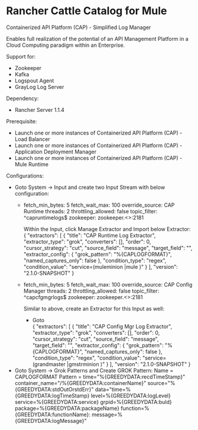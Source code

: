 # Rancher Cattle Catalog for Mule


Containerized API Platform (CAP) - Simplified Log Manager

Enables full realization of the potential of an API Management Platform in a Cloud Computing paradigm within an Enterprise.

Support for:
 * Zookeeper
 * Kafka
 * Logspout Agent
 * GrayLog Log Server

Dependency: 
 * Rancher Server 1.1.4

Prerequisite:
 * Launch one or more instances of Containerized API Platform (CAP) - Load Balancer
 * Launch one or more instances of Containerized API Platform (CAP) - Application Deployment Manager
 * Launch one or more instances of Containerized API Platform (CAP) - Mule Runtime

Configurations:
- Goto System -> Input and create two Input Stream with below configuration:
  * fetch_min_bytes:    5
    fetch_wait_max:     100
    override_source:    CAP Runtime
    threads:            2
    throttling_allowed: false
    topic_filter:       ^capruntimelogs$
    zookeeper:          zookeeper.<<stackname>>:2181
    
    Within the Input, click Manage Extractor and Import below Extractor:
	{
	  "extractors": [
		{
		  "title": "CAP Runtime Log Extractor",
		  "extractor_type": "grok",
		  "converters": [],
		  "order": 0,
		  "cursor_strategy": "cut",
		  "source_field": "message",
		  "target_field": "",
		  "extractor_config": {
			"grok_pattern": "%{CAPLOGFORMAT}",
			"named_captures_only": false
		  },
		  "condition_type": "regex",
		  "condition_value": "service=(muleminion |mule )"
		}
	  ],
	  "version": "2.1.0-SNAPSHOT"
	}
	
  * fetch_min_bytes:    5
    fetch_wait_max:     100
    override_source:    CAP Config Manager
    threads:            2
    throttling_allowed: false
    topic_filter:       ^capcfgmgrlogs$
    zookeeper:          zookeeper.<<stackname>>:2181
    
    Similar to above, create an Extractor for this Input as well:
    
    - Goto     
	{
	  "extractors": [
		{
		  "title": "CAP Config Mgr Log Extractor",
		  "extractor_type": "grok",
		  "converters": [],
		  "order": 0,
		  "cursor_strategy": "cut",
		  "source_field": "message",
		  "target_field": "",
		  "extractor_config": {
			"grok_pattern": "%{CAPLOGFORMAT}",
			"named_captures_only": false
		  },
		  "condition_type": "regex",
		  "condition_value": "service=(grandmaster |gmstrminion )"
		}
	  ],
	  "version": "2.1.0-SNAPSHOT"
	}
- Goto System -> Grok Patterns and Create GROK Pattern:
    Name = CAPLOGFORMAT
    Pattern = time="%{GREEDYDATA:recdTimeStamp}" container_name="/%{GREEDYDATA:containerName}" source="%{GREEDYDATA:stdOutOrstdErr}" data="time=%{GREEDYDATA:logTimeStamp} level=%{GREEDYDATA:logLevel} service=%{GREEDYDATA:service} grpid=%{GREEDYDATA:buId} package=%{GREEDYDATA:packageName} function=%{GREEDYDATA:functionName}: message=%{GREEDYDATA:logMessage}"

